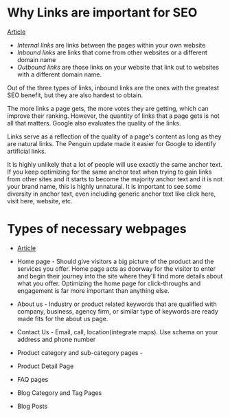 # Why Links are important for SEO

[Article](https://www.searchenginejournal.com/seo-101/why-links-important-seo/)

- *Internal links* are links between the pages within your own website
- *Inbound links* are links that come from other websites or a different domain name
- *Outbound links* are those links on your website that link out to websites with a different domain name.

Out of the three types of links, inbound links are the ones with the greatest SEO benefit, but they are also hardest to obtain.

The more links a page gets, the more votes they are getting, which can improve their ranking. However, the quantity of links that a page gets is not all that matters. Google also evaluates the quality of the links.

Links serve as a reflection of the quality of a page's content as long as they are natural links. The Penguin update made it easier for Google to identify artificial links.

It is highly unlikely that a lot of people will use exactly the same anchor text. If you keep optimizing for the same anchor text when trying to gain links from other sites and it starts to become the majority anchor text and it is not your brand name, this is highly unnatural. It is important to see some diversity in anchor text, even including generic anchor text like click here, visit here, website, etc.

# Types of necessary webpages

- [Article](https://www.searchenginejournal.com/seo-101/types-of-webpages/)

* Home page - Should give visitors a big picture of the product and the services you offer. Home page acts as doorway for the visitor to enter and begin their journey into the site where they'll find more details about what you offer. Optimizing the home page for click-throughs and engagement is far more important than anything else.

* About us - Industry or product related keywords that are qualified with company, business, agency firm, or similar type of keywords are ready made fits for the about us page.

* Contact Us - Email, call, location(integrate maps). Use schema on your address and phone number

* Product category and sub-category pages - 

* Product Detail Page

* FAQ pages

* Blog Category and Tag Pages

* Blog Posts

